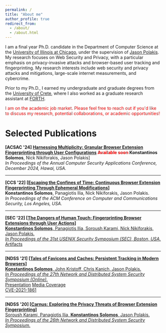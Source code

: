 ```yaml
---
permalink: /
title: "About me"
author_profile: true
redirect_from: 
  - /about/
  - /about.html
---
```

I am a final year Ph.D. candidate in the Department of Computer Science at the [University of Illinois at Chicago](https://cs.uic.edu/), under the supervision of [Jason Polakis](https://www.cs.uic.edu/~polakis/aboutme/). 
My research focuses on Web Security and Privacy, with a particular emphasis on privacy-invasive attacks and  browser-based user tracking and fingerprinting.
My research interests include web security and privacy attacks and mitigations, large-scale internet measurements, and cybercrime.

Prior to my Ph.D., I earned my undergraduate and graduate degrees from the [University of Crete](https://csd.uoc.gr), where I also worked as a graduate research assistant at [FORTH](https://ics.forth.gr).

<span style="color:red">I am on the academic job market. Please feel free to reach out if you'd like to discuss my research, potential collaborations, or academic opportunities!</span>

Selected Publications
======
**[ACSAC '24] [Harnessing Multiplicity: Granular Browser Extension Fingerprinting through User Configurations](/files/acsac) <span style="color:red"> Available soon </span>**
**Konstantinos Solomos**, Nick Nikiforakis, Jason Polakis]  
*In Proceedings of the Annual Computer Security Applications Conference, December 2024, Hawai, USA.*  

---

**[CCS '22] [<a href="/files/chronos.pdf" target="_blank" rel="noopener noreferrer">Escaping the Confines of Time: Continuous Browser Extension Fingerprinting Through Ephemeral Modifications</a>]**  
**Konstantinos Solomos**, Panagiotis Ilia, Nick Nikiforakis, Jason Polakis.  
*In Proceedings of the ACM Conference on Computer and Communications Security,  Los Angeles, USA.*  

---

**[SEC '22] [<a href="/files/dangers.pdf" target="_blank" rel="noopener noreferrer">The Dangers of Human Touch: Fingerprinting Browser Extensions through User Actions]**  
**Konstantinos Solomos**, Panagiotis Ilia, Soroush Karami, Nick Nikiforakis, Jason Polakis.  
*In Proceedings of the 31st USENIX Security Symposium (SEC), Boston, USA.*  
[Artifacts](https://github.com/kostassolo/dangers-of-human-touch)  

---

**[NDSS '21] [<a href="/files/favicon.pdf" target="_blank" rel="noopener noreferrer">Tales of Favicons and Caches: Persistent Tracking in Modern Browsers]**  
**Konstantinos Solomos**, John Kristoff, Chris Kanich, Jason Polakis.  
*In Proceedings of the 27th Network and Distributed System Security Symposium (Online).*  
[Presentation](https://youtu.be/Pm9md32t7Oo)
[Media Coverage](https://arstechnica.com/information-technology/2021/02/new-browser-tracking-hack-works-even-when-you-flush-caches-or-go-incognito/)  
[CVE-2021-1861](https://cve.mitre.org/cgi-bin/cvename.cgi?name=CVE-2021-1861)

---

**[NDSS '20] [<a href="/files/carnus.pdf" target="_blank" rel="noopener noreferrer">Carnus: Exploring the Privacy Threats of Browser Extension Fingerprinting]**  
Soroush Karami, Panagiotis Ilia, **Konstantinos Solomos**, Jason Polakis.  
*In Proceedings of the 26th Network and Distributed System Security Symposium.*
